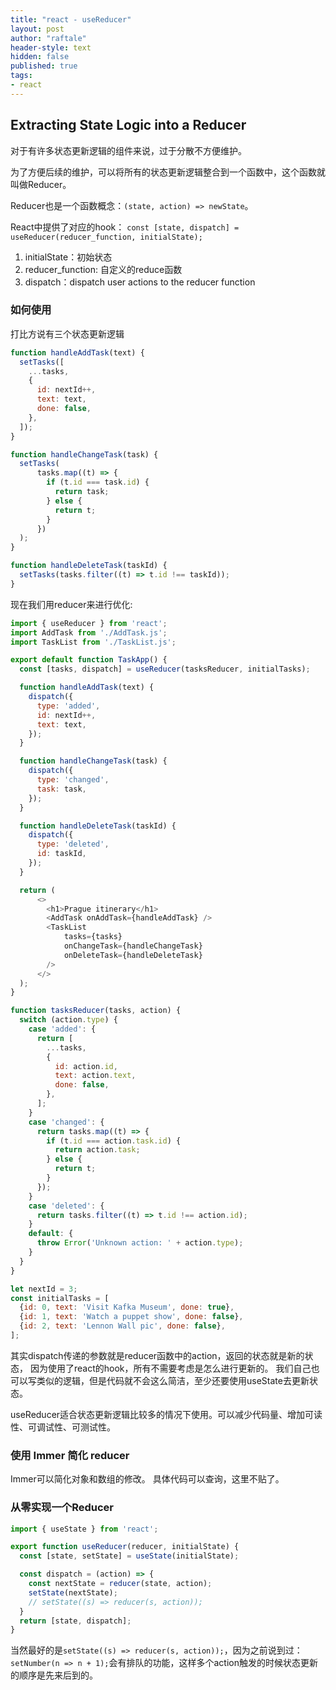 ```yaml
---
title: "react - useReducer"
layout: post
author: "raftale"
header-style: text
hidden: false
published: true
tags:
- react
---
```


## Extracting State Logic into a Reducer

对于有许多状态更新逻辑的组件来说，过于分散不方便维护。

为了方便后续的维护，可以将所有的状态更新逻辑整合到一个函数中，这个函数就叫做Reducer。

Reducer也是一个函数概念：`(state, action) => newState`。

React中提供了对应的hook：
`const [state, dispatch] = useReducer(reducer_function, initialState);`
1. initialState：初始状态
2. reducer_function: 自定义的reduce函数
3. dispatch：dispatch user actions to the reducer function

### 如何使用

打比方说有三个状态更新逻辑
```js
function handleAddTask(text) {
  setTasks([
    ...tasks,
    {
      id: nextId++,
      text: text,
      done: false,
    },
  ]);
}

function handleChangeTask(task) {
  setTasks(
      tasks.map((t) => {
        if (t.id === task.id) {
          return task;
        } else {
          return t;
        }
      })
  );
}

function handleDeleteTask(taskId) {
  setTasks(tasks.filter((t) => t.id !== taskId));
}
```
现在我们用reducer来进行优化:

```js
import { useReducer } from 'react';
import AddTask from './AddTask.js';
import TaskList from './TaskList.js';

export default function TaskApp() {
  const [tasks, dispatch] = useReducer(tasksReducer, initialTasks);

  function handleAddTask(text) {
    dispatch({
      type: 'added',
      id: nextId++,
      text: text,
    });
  }

  function handleChangeTask(task) {
    dispatch({
      type: 'changed',
      task: task,
    });
  }

  function handleDeleteTask(taskId) {
    dispatch({
      type: 'deleted',
      id: taskId,
    });
  }

  return (
      <>
        <h1>Prague itinerary</h1>
        <AddTask onAddTask={handleAddTask} />
        <TaskList
            tasks={tasks}
            onChangeTask={handleChangeTask}
            onDeleteTask={handleDeleteTask}
        />
      </>
  );
}

function tasksReducer(tasks, action) {
  switch (action.type) {
    case 'added': {
      return [
        ...tasks,
        {
          id: action.id,
          text: action.text,
          done: false,
        },
      ];
    }
    case 'changed': {
      return tasks.map((t) => {
        if (t.id === action.task.id) {
          return action.task;
        } else {
          return t;
        }
      });
    }
    case 'deleted': {
      return tasks.filter((t) => t.id !== action.id);
    }
    default: {
      throw Error('Unknown action: ' + action.type);
    }
  }
}

let nextId = 3;
const initialTasks = [
  {id: 0, text: 'Visit Kafka Museum', done: true},
  {id: 1, text: 'Watch a puppet show', done: false},
  {id: 2, text: 'Lennon Wall pic', done: false},
];

```

其实dispatch传递的参数就是reducer函数中的action，返回的状态就是新的状态， 因为使用了react的hook，所有不需要考虑是怎么进行更新的。
我们自己也可以写类似的逻辑，但是代码就不会这么简洁，至少还要使用useState去更新状态。

useReducer适合状态更新逻辑比较多的情况下使用。可以减少代码量、增加可读性、可调试性、可测试性。

### 使用 Immer 简化 reducer
Immer可以简化对象和数组的修改。
具体代码可以查询，这里不贴了。


### 从零实现一个Reducer

```js
import { useState } from 'react';

export function useReducer(reducer, initialState) {
  const [state, setState] = useState(initialState);

  const dispatch = (action) => {
    const nextState = reducer(state, action);
    setState(nextState);
    // setState((s) => reducer(s, action));
  }
  return [state, dispatch];
}
```

当然最好的是`setState((s) => reducer(s, action));`，因为之前说到过：
`setNumber(n => n + 1);`会有排队的功能，这样多个action触发的时候状态更新的顺序是先来后到的。
